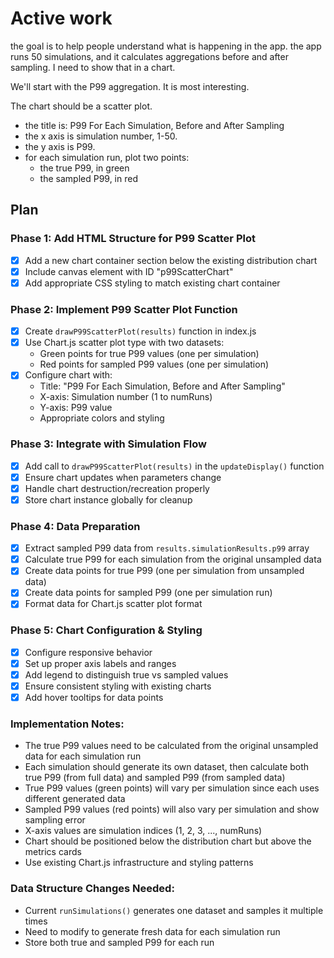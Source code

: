 # Active work

the goal is to help people understand what is happening in the app.
the app runs 50 simulations, and it calculates aggregations before and after sampling.
I need to show that in a chart.

We'll start with the P99 aggregation. It is most interesting.

The chart should be a scatter plot.

- the title is: P99 For Each Simulation, Before and After Sampling
- the x axis is simulation number, 1-50.
- the y axis is P99.
- for each simulation run, plot two points:
  - the true P99, in green
  - the sampled P99, in red

## Plan

### Phase 1: Add HTML Structure for P99 Scatter Plot

- [x] Add a new chart container section below the existing distribution chart
- [x] Include canvas element with ID "p99ScatterChart"
- [x] Add appropriate CSS styling to match existing chart container

### Phase 2: Implement P99 Scatter Plot Function

- [x] Create `drawP99ScatterPlot(results)` function in index.js
- [x] Use Chart.js scatter plot type with two datasets:
  - Green points for true P99 values (one per simulation)
  - Red points for sampled P99 values (one per simulation)
- [x] Configure chart with:
  - Title: "P99 For Each Simulation, Before and After Sampling"
  - X-axis: Simulation number (1 to numRuns)
  - Y-axis: P99 value
  - Appropriate colors and styling

### Phase 3: Integrate with Simulation Flow

- [x] Add call to `drawP99ScatterPlot(results)` in the `updateDisplay()` function
- [x] Ensure chart updates when parameters change
- [x] Handle chart destruction/recreation properly
- [x] Store chart instance globally for cleanup

### Phase 4: Data Preparation

- [x] Extract sampled P99 data from `results.simulationResults.p99` array
- [x] Calculate true P99 for each simulation from the original unsampled data
- [x] Create data points for true P99 (one per simulation from unsampled data)
- [x] Create data points for sampled P99 (one per simulation run)
- [x] Format data for Chart.js scatter plot format

### Phase 5: Chart Configuration & Styling

- [x] Configure responsive behavior
- [x] Set up proper axis labels and ranges
- [x] Add legend to distinguish true vs sampled values
- [x] Ensure consistent styling with existing charts
- [x] Add hover tooltips for data points

### Implementation Notes:

- The true P99 values need to be calculated from the original unsampled data for each simulation run
- Each simulation should generate its own dataset, then calculate both true P99 (from full data)
 and sampled P99 (from sampled data)
- True P99 values (green points) will vary per simulation since each uses different generated data
- Sampled P99 values (red points) will also vary per simulation and show sampling error
- X-axis values are simulation indices (1, 2, 3, ..., numRuns)
- Chart should be positioned below the distribution chart but above the metrics cards
- Use existing Chart.js infrastructure and styling patterns

### Data Structure Changes Needed:

- Current `runSimulations()` generates one dataset and samples it multiple times
- Need to modify to generate fresh data for each simulation run
- Store both true and sampled P99 for each run
